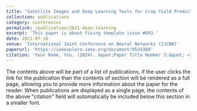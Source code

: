 ```yaml
---
title: "Satellite Images and Deep Learning Tools for Crop Yield Prediction and Price Forecasting"
collection: publications
category: conferences
permalink: /publication/2021-deep-learning
excerpt: 'This paper is about fixing template issue #693.'
date: 2021-07-18
venue: 'International Joint Conference on Neural Networks (IJCNN)'
paperurl: 'https://ieeexplore.ieee.org/document/9534388'
citation: 'Your Name, You. (2024). &quot;Paper Title Number 3.&quot; <i>GitHub Journal of Bugs</i>. 1(3).'
---
```


The contents above will be part of a list of publications, if the user clicks the link for the publication than the contents of section will be rendered as a full page, allowing you to provide more information about the paper for the reader. When publications are displayed as a single page, the contents of the above "citation" field will automatically be included below this section in a smaller font.
